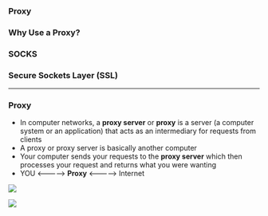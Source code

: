 ### Proxy
### Why Use a Proxy?
### SOCKS
### Secure Sockets Layer (SSL)


-----------------
### Proxy
- In computer networks, a **proxy server** or **proxy** is a server (a computer system or an application) that acts as an intermediary for requests from clients
- A proxy or proxy server is basically another computer
- Your computer sends your requests to the **proxy server** which then processes your request and returns what you were wanting
- YOU  <-----> **Proxy** <-----> Internet 

![](https://github.com/leminhtuan2015/Wiki/blob/master/images/proxy-server1.jpg)

![](https://github.com/leminhtuan2015/Wiki/blob/master/images/proxy-server.jpg)


